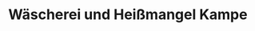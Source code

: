 ---
title: "Wäscherei und Heißmangel Kampe"
url: /neubrandenburg/waescherei-und-heissmangel-kampe/
shop: Wäscherei
---